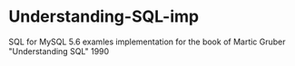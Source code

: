 # Understanding-SQL-imp
SQL for MySQL 5.6 examles implementation for the book of Martic Gruber "Understanding SQL" 1990
